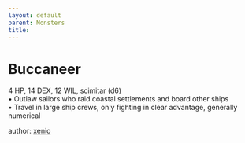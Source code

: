 ```yaml
---
layout: default
parent: Monsters
title:
---
```

# Buccaneer
4 HP, 14 DEX, 12 WIL, scimitar (d6)    
• Outlaw sailors who raid coastal settlements and board other ships  
• Travel in large ship crews, only fighting in clear advantage, generally numerical  





author: [xenio](https://xenioinabottle.blogspot.com/2021/02/classic-monsters-for-cairnito-part-1.html)
